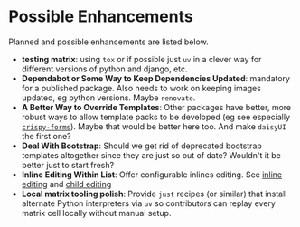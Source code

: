 # Possible Enhancements

Planned and possible enhancements are listed below.

- **testing matrix**: using `tox` or if possible just `uv` in a clever way for different versions of python and django, etc.
- **Dependabot or Some Way to Keep Dependencies Updated**: mandatory for a published package. Also needs to work on keeping images updated, eg python versions. Maybe `renovate`.
- **A Better Way to Override Templates**: Other packages have better, more robust ways to allow template packs to be developed (eg see especially [`crispy-forms`](https://django-crispy-forms.readthedocs.io/en/latest/template_packs.html)). Maybe that would be better here too. And make `daisyUI` the first one?
- **Deal With Bootstrap**: Should we get rid of deprecated bootstrap templates altogether since they are just so out of date? Wouldn't it be better just to start fresh?
- **Inline Editing Within List**: Offer configurable inlines editing. See [inline editing](../blog/posts/20250825_inline_table_editing.md) and [child editing](../blog/posts/20250825_child_table_editing.md)
- **Local matrix tooling polish**: Provide `just` recipes (or similar) that install alternate Python interpreters via `uv` so contributors can replay every matrix cell locally without manual setup.
